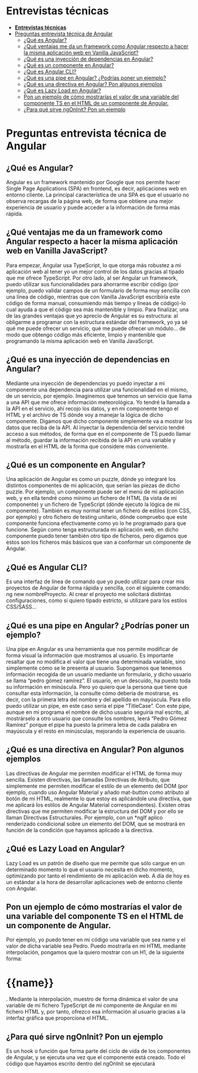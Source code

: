 # **Entrevistas técnicas**
- [**Entrevistas técnicas**](#entrevistas-técnicas)
- [Preguntas entrevista técnica de Angular](#preguntas-entrevista-técnica-de-angular)
  - [¿Qué es Angular?](#qué-es-angular)
  - [¿Qué ventajas me da un framework como Angular respecto a hacer la misma aplicación web en Vanilla JavaScript?](#qué-ventajas-me-da-un-framework-como-angular-respecto-a-hacer-la-misma-aplicación-web-en-vanilla-javascript)
  - [¿Qué es una inyección de dependencias en Angular?](#qué-es-una-inyección-de-dependencias-en-angular)
  - [¿Qué es un componente en Angular?](#qué-es-un-componente-en-angular)
  - [¿Qué es Angular CLI?](#qué-es-angular-cli)
  - [¿Qué es una pipe en Angular? ¿Podrías poner un ejemplo?](#qué-es-una-pipe-en-angular-podrías-poner-un-ejemplo)
  - [¿Qué es una directiva en Angular? Pon algunos ejemplos](#qué-es-una-directiva-en-angular-pon-algunos-ejemplos)
  - [¿Qué es Lazy Load en Angular?](#qué-es-lazy-load-en-angular)
  - [Pon un ejemplo de cómo mostrarías el valor de una variable del componente TS en el HTML de un componente de Angular.](#pon-un-ejemplo-de-cómo-mostrarías-el-valor-de-una-variable-del-componente-ts-en-el-html-de-un-componente-de-angular)
  - [¿Para qué sirve ngOnInit? Pon un ejemplo](#para-qué-sirve-ngoninit-pon-un-ejemplo)


# Preguntas entrevista técnica de Angular

## ¿Qué es Angular?
Angular es un framework mantenido por Google que nos permite hacer Single Page Applications (SPA) en frontend, es decir, aplicaciones web en entorno cliente. La principal característica de una SPA es que el usuario no observa recargas de la página web, de forma que obtiene una mejor experiencia de usuario y puede acceder a la información de forma más rápida.

## ¿Qué ventajas me da un framework como Angular respecto a hacer la misma aplicación web en Vanilla JavaScript?
Para empezar, Angular usa TypeScript, lo que otorga más robustez a mi aplicación web al tener yo un mejor control de los datos gracias al tipado que me ofrece TypeScript. Por otro lado, al ser Angular un framework, puedo utilizar sus funcionalidades para ahorrarme escribir código (por ejemplo, puedo validar campos de un formulario de forma muy sencilla con una línea de código, mientras que con Vanilla JavaScript escribiría este código de forma manual, consumiendo más tiempo y líneas de código)-lo cual ayuda a que el código sea más mantenible y limpio. Para finalizar, una de las grandes ventajas que yo aprecio de Angular es su estructura: al obligarme a programar con la estructura estándar del framework, yo ya sé qué me puede ofrecer un servicio, qué me puede ofrecer un módulo… de modo que obtengo código más eficiente, limpio y mantenible que programando la misma aplicación web en Vanilla JavaScript.


## ¿Qué es una inyección de dependencias en Angular?
Mediante una inyección de dependencias yo puedo inyectar a mi componente una dependencia para utilizar una funcionalidad en el mismo, de un servicio, por ejemplo. Imaginemos que tenemos un servicio que llama a una API que me ofrece información meteorológica. Yo tendré la llamada a la API en el servicio, ahí recojo los datos, y en mi componente tengo el HTML y el archivo de TS dónde voy a manejar la lógica de dicho componente. Digamos que dicho componente simplemente va a mostrar los datos que reciba de la API. Al inyectar la dependencia del servicio tendré acceso a sus métodos, de forma que en el componente de TS puedo llamar al método, guardar la información recibida de la API en una variable y mostrarla en el HTML de la forma que considere más conveniente.

## ¿Qué es un componente en Angular?
Una aplicación de Angular es como un puzzle, dónde yo integraré los distintos componentes de mi aplicación, que serían las piezas de dicho puzzle. Por ejemplo, un componente puede ser el menú de mi aplicación web, y en ella tendré como mínimo un fichero de HTML (la vista de mi componente) y un fichero de TypeScript (dónde ejecuto la lógica de mi componente). También es muy normal tener un fichero de estilos (con CSS, por ejemplo) y otro fichero de testing unitario, dónde compruebo que este componente funciona efectivamente como yo lo he programado para que funcione. Según como tenga estructurada mi aplicación web, en dicho componente puedo tener también otro tipo de ficheros, pero digamos que estos son los ficheros más básicos que van a conformar un componente de Angular.


## ¿Qué es Angular CLI?
Es una interfaz de línea de comando que yo puedo utilizar para crear mis proyectos de Angular de forma rápida y sencilla, con el siguiente comando: ng new nombreProyecto. Al crear el proyecto me solicitará distintas configuraciones, como si quiero tipado estricto, si utilizaré para los estilos CSS/SASS…

## ¿Qué es una pipe en Angular? ¿Podrías poner un ejemplo?
Una pipe en Angular es una herramienta que nos permite modificar de forma visual la información que mostramos al usuario. Es importante resaltar que no modifica el valor que tiene una determinada variable, sino simplemente cómo se le presenta al usuario. Supongamos que tenemos información recogida de un usuario mediante un formulario, y dicho usuario se llama “pedro gómez ramírez”. El usuario, en un descuido, ha puesto toda su información en minúscula. Pero yo quiero que la persona que tiene que consultar esta información, la consulte cómo debería de mostrarse, es decir, con la primera letra del nombre y del apellido en mayúscula. Para ello puedo utilizar un pipe, en este caso sería el pipe “TitleCase”. Con este pipe, aunque en mi programa el nombre de dicho usuario seguiría mal escrito, al mostrárselo a otro usuario que consulte los nombres, leerá “Pedro Gómez Ramírez” porque el pipe ha puesto la primera letra de cada palabra en mayúscula y el resto en minúsculas, mejorando la experiencia de usuario.

## ¿Qué es una directiva en Angular? Pon algunos ejemplos
Las directivas de Angular me permiten modificar el HTML de forma muy sencilla. Existen directivas, las llamadas Directivas de Atributo, que simplemente me permiten modificar el estilo de un elemento del DOM (por ejemplo, cuando uso Angular Material y añado mat-button como atributo al botón de mi HTML, realmente lo que estoy es aplicándole una directiva, que me aplicará los estilos de Angular Material correspondientes). Existen otras directivas que me permiten modificar la estructura del DOM y por ello se llaman Directivas Estructurales. Por ejemplo, con un *ngIf aplico renderizado condicional sobre un elemento del DOM, que se mostrará en función de la condición que hayamos aplicado a la directiva.


## ¿Qué es Lazy Load en Angular?
Lazy Load es un patrón de diseño que me permite que sólo cargue en un determinado momento lo que el usuario necesita en dicho momento, optimizando por tanto el rendimiento de mi aplicación web. A día de hoy es un estándar a la hora de desarrollar aplicaciones web de entorno cliente con Angular.

## Pon un ejemplo de cómo mostrarías el valor de una variable del componente TS en el HTML de un componente de Angular.
Por ejemplo, yo puedo tener en mi código una variable que sea name y el valor de dicha variable sea Pedro. Puedo mostrarla en mi HTML mediante interpolación, pongamos que la quiero mostrar con un H1, de la siguiente forma: <h1> {{name}}</h1>. Mediante la interpolación, muestro de forma dinámica el valor de una variable de mi fichero TypeScript de mi componente de Angular en mi fichero HTML y, por tanto, ofrezco esa información al usuario gracias a la interfaz gráfica que proporciona el HTML.

## ¿Para qué sirve ngOnInit? Pon un ejemplo
Es un hook o función que forma parte del ciclo de vida de los componentes de Angular, y se ejecuta una vez que el componente está creado. Todo el código que hayamos escrito dentro del ngOnInit se ejecutará
